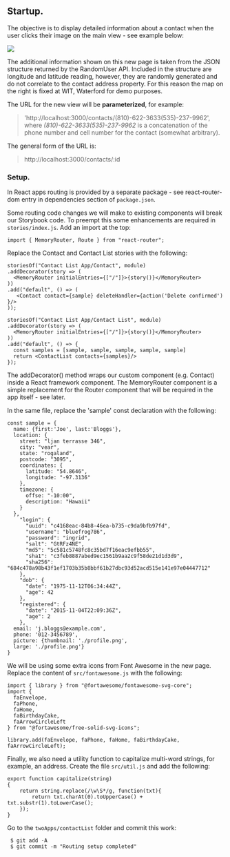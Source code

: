 ## Startup.

The objective is to display detailed information about a contact when the user clicks their image on the main view - see example below:

![][detail1]

The additional information shown on this new page is taken from the JSON structure returned by the RandomUser API. Included in the structure are longitude and latitude reading, however, they are randomly generated and do not correlate to the contact address property. For this reason the map on the right is fixed at WIT, Waterford for demo purposes.  

The URL for the new view will be __parameterized__, for example:

>'http://localhost:3000/contacts/(810)-622-3633(535)-237-9962', where *(810)-622-3633(535)-237-9962* is a concatenation of the phone number and cell number for the contact (somewhat arbitrary). 

The general form of the URL is:

>http://localhost:3000/contacts/:id


### Setup.

In React apps routing is provided by a separate package - see react-router-dom entry in dependencies section of `package.json`. 

Some routing code changes we will make to existing components will break our Storybook code. To preempt this some enhancements are required in  `stories/index.js`. Add an import at the top:
~~~
import { MemoryRouter, Route } from "react-router";
~~~

Replace the Contact and Contact List stories with the following:
~~~
storiesOf("Contact List App/Contact", module)
.addDecorator(story => (
  <MemoryRouter initialEntries={["/"]}>{story()}</MemoryRouter>
))
.add("default", () => ( 
   <Contact contact={sample} deleteHandler={action('Delete confirmed') }/>
));

storiesOf("Contact List App/Contact List", module)
.addDecorator(story => (
  <MemoryRouter initialEntries={["/"]}>{story()}</MemoryRouter>
))
.add("default", () => { 
  const samples = [sample, sample, sample, sample, sample]
  return <ContactList contacts={samples}/>
});
~~~
The addDecorator() method wraps our custom component (e.g. Contact) inside a React framework component. The MemoryRouter component is a simple replacement for the Router component that will be required in the app itself - see later.

In the same file, replace the 'sample' const declaration with the following:

~~~
const sample = {
  name: {first:'Joe', last:'Bloggs'},
  location: {
    street: "ljan terrasse 346",
    city: "vear",
    state: "rogaland",
    postcode: "3095",
    coordinates: {
      latitude: "54.8646",
      longitude: "-97.3136"
    },
    timezone: {
      offse: "-10:00",
      description: "Hawaii"
    }
  },
    "login": {
      "uuid": "c4168eac-84b8-46ea-b735-c9da9bfb97fd",
      "username": "bluefrog786",
      "password": "ingrid",
      "salt": "GtRFz4NE",
      "md5": "5c581c5748fc8c35bd7f16eac9efbb55",
      "sha1": "c3feb8887abed9ec1561b9aa2c9f58de21d1d3d9",
      "sha256": "684c478a98b43f1ef1703b35b8bbf61b27dbc93d52acd515e141e97e04447712"
    },
    "dob": {
      "date": "1975-11-12T06:34:44Z",
      "age": 42
    },
    "registered": {
      "date": "2015-11-04T22:09:36Z",
      "age": 2
    },
  email: 'j.bloggs@example.com',
  phone: '012-3456789',
  picture: {thumbnail: './profile.png',
  large: './profile.png'}
}
~~~

We will be using some extra icons from Font Awesome in the new page. Replace the content of `src/fontawesome.js` with the following:

~~~
import { library } from "@fortawesome/fontawesome-svg-core";
import {
  faEnvelope,
  faPhone,
  faHome,
  faBirthdayCake,
  faArrowCircleLeft
} from "@fortawesome/free-solid-svg-icons";

library.add(faEnvelope, faPhone, faHome, faBirthdayCake, faArrowCircleLeft);
~~~

Finally, we also need a utility function to capitalize multi-word strings, for example, an address. Create the file `src/util.js` and add the following:

~~~
export function capitalize(string) 
{
    return string.replace(/\w\S*/g, function(txt){
        return txt.charAt(0).toUpperCase() + txt.substr(1).toLowerCase();
    });
}
~~~

Go to the `twoApps/contactList` folder and commit this work:

     $ git add -A
     $ git commit -m "Routing setup completed"

[detail1]: ./img/detail1.png
